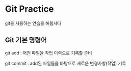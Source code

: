 # Git Practice

git을 사용하는 연습을 해봅시다

## Git 기본 명령어

git add : 어떤 파일을 작업 이력으로 기록할 준비

git commit : add된 파일들을 바탕으로 새로운 변경사항(작업) 기록